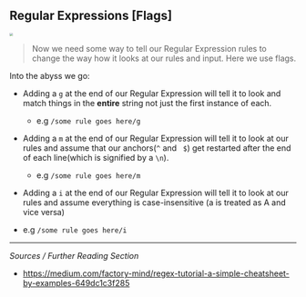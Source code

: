 <!--title="Regular Expressions [Flags]"-->

## Regular Expressions [Flags]

<img src="https://media3.giphy.com/media/l4KhZ1DhTTUbsak8M/giphy.gif" style="zoom:35%;" />

> Now we need some way to tell our Regular Expression rules to change the way how it looks at our rules and input. Here we use flags.

Into the abyss we go:

* Adding a `g` at the end of our Regular Expression will tell it to look and match things in the **entire** string not just the first instance of each.
  * e.g `/some rule goes here/g`

* Adding a `m` at the end of our Regular Expression will tell it to look at our rules and assume that our anchors(`^` and ` $`) get restarted after the end of each line(which is signified by a `\n`).
  * e.g `/some rule goes here/m`

* Adding a `i` at the end of our Regular Expression will tell it to look at our rules and assume everything is case-insensitive (a is treated as A and vice versa)

* e.g `/some rule goes here/i`

***

*Sources / Further Reading Section*

* https://medium.com/factory-mind/regex-tutorial-a-simple-cheatsheet-by-examples-649dc1c3f285